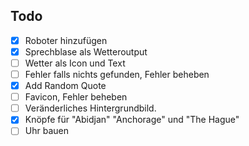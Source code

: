 ## Todo

- [x] Roboter hinzufügen
- [x] Sprechblase als Wetteroutput
- [ ] Wetter als Icon und Text
- [ ] Fehler falls nichts gefunden, Fehler beheben
- [x] Add Random Quote
- [ ] Favicon, Fehler beheben
- [ ] Veränderliches Hintergrundbild.
- [x] Knöpfe für "Abidjan" "Anchorage" und "The Hague"
- [ ] Uhr bauen

